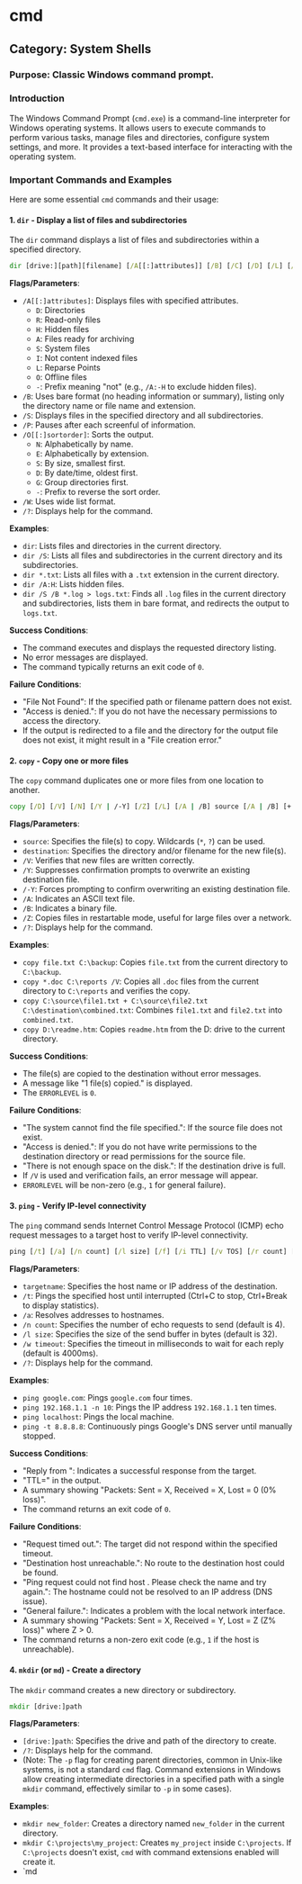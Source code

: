 # cmd

## Category: System Shells

### Purpose: Classic Windows command prompt.

### Introduction
The Windows Command Prompt (`cmd.exe`) is a command-line interpreter for Windows operating systems. It allows users to execute commands to perform various tasks, manage files and directories, configure system settings, and more. It provides a text-based interface for interacting with the operating system.

### Important Commands and Examples

Here are some essential `cmd` commands and their usage:

#### 1. `dir` - Display a list of files and subdirectories

The `dir` command displays a list of files and subdirectories within a specified directory.

```cmd
dir [drive:][path][filename] [/A[[:]attributes]] [/B] [/C] [/D] [/L] [/N] [/O[[:]sortorder]] [/P] [/Q] [/R] [/S] [/T[[:]timefield]] [/W] [/X] [/4]
```

**Flags/Parameters**:
*   `/A[[:]attributes]`: Displays files with specified attributes.
    *   `D`: Directories
    *   `R`: Read-only files
    *   `H`: Hidden files
    *   `A`: Files ready for archiving
    *   `S`: System files
    *   `I`: Not content indexed files
    *   `L`: Reparse Points
    *   `O`: Offline files
    *   `-`: Prefix meaning "not" (e.g., `/A:-H` to exclude hidden files).
*   `/B`: Uses bare format (no heading information or summary), listing only the directory name or file name and extension.
*   `/S`: Displays files in the specified directory and all subdirectories.
*   `/P`: Pauses after each screenful of information.
*   `/O[[:]sortorder]`: Sorts the output.
    *   `N`: Alphabetically by name.
    *   `E`: Alphabetically by extension.
    *   `S`: By size, smallest first.
    *   `D`: By date/time, oldest first.
    *   `G`: Group directories first.
    *   `-`: Prefix to reverse the sort order.
*   `/W`: Uses wide list format.
*   `/?`: Displays help for the command.

**Examples**:
*   `dir`: Lists files and directories in the current directory.
*   `dir /S`: Lists all files and subdirectories in the current directory and its subdirectories.
*   `dir *.txt`: Lists all files with a `.txt` extension in the current directory.
*   `dir /A:H`: Lists hidden files.
*   `dir /S /B *.log > logs.txt`: Finds all `.log` files in the current directory and subdirectories, lists them in bare format, and redirects the output to `logs.txt`.

**Success Conditions**:
*   The command executes and displays the requested directory listing.
*   No error messages are displayed.
*   The command typically returns an exit code of `0`.

**Failure Conditions**:
*   "File Not Found": If the specified path or filename pattern does not exist.
*   "Access is denied.": If you do not have the necessary permissions to access the directory.
*   If the output is redirected to a file and the directory for the output file does not exist, it might result in a "File creation error."

#### 2. `copy` - Copy one or more files

The `copy` command duplicates one or more files from one location to another.

```cmd
copy [/D] [/V] [/N] [/Y | /-Y] [/Z] [/L] [/A | /B] source [/A | /B] [+ source [/A | /B] [+ ...]] [destination [/A | /B]] [/?]
```

**Flags/Parameters**:
*   `source`: Specifies the file(s) to copy. Wildcards (`*`, `?`) can be used.
*   `destination`: Specifies the directory and/or filename for the new file(s).
*   `/V`: Verifies that new files are written correctly.
*   `/Y`: Suppresses confirmation prompts to overwrite an existing destination file.
*   `/-Y`: Forces prompting to confirm overwriting an existing destination file.
*   `/A`: Indicates an ASCII text file.
*   `/B`: Indicates a binary file.
*   `/Z`: Copies files in restartable mode, useful for large files over a network.
*   `/?`: Displays help for the command.

**Examples**:
*   `copy file.txt C:\backup`: Copies `file.txt` from the current directory to `C:\backup`.
*   `copy *.doc C:\reports /V`: Copies all `.doc` files from the current directory to `C:\reports` and verifies the copy.
*   `copy C:\source\file1.txt + C:\source\file2.txt C:\destination\combined.txt`: Combines `file1.txt` and `file2.txt` into `combined.txt`.
*   `copy D:\readme.htm`: Copies `readme.htm` from the D: drive to the current directory.

**Success Conditions**:
*   The file(s) are copied to the destination without error messages.
*   A message like "1 file(s) copied." is displayed.
*   The `ERRORLEVEL` is `0`.

**Failure Conditions**:
*   "The system cannot find the file specified.": If the source file does not exist.
*   "Access is denied.": If you do not have write permissions to the destination directory or read permissions for the source file.
*   "There is not enough space on the disk.": If the destination drive is full.
*   If `/V` is used and verification fails, an error message will appear.
*   `ERRORLEVEL` will be non-zero (e.g., `1` for general failure).

#### 3. `ping` - Verify IP-level connectivity

The `ping` command sends Internet Control Message Protocol (ICMP) echo request messages to a target host to verify IP-level connectivity.

```cmd
ping [/t] [/a] [/n count] [/l size] [/f] [/i TTL] [/v TOS] [/r count] [/s count] [{/j hostlist | /k hostlist}] [/w timeout] [/R] [/S srcaddr] [/4] [/6] targetname
```

**Flags/Parameters**:
*   `targetname`: Specifies the host name or IP address of the destination.
*   `/t`: Pings the specified host until interrupted (Ctrl+C to stop, Ctrl+Break to display statistics).
*   `/a`: Resolves addresses to hostnames.
*   `/n count`: Specifies the number of echo requests to send (default is 4).
*   `/l size`: Specifies the size of the send buffer in bytes (default is 32).
*   `/w timeout`: Specifies the timeout in milliseconds to wait for each reply (default is 4000ms).
*   `/?`: Displays help for the command.

**Examples**:
*   `ping google.com`: Pings `google.com` four times.
*   `ping 192.168.1.1 -n 10`: Pings the IP address `192.168.1.1` ten times.
*   `ping localhost`: Pings the local machine.
*   `ping -t 8.8.8.8`: Continuously pings Google's DNS server until manually stopped.

**Success Conditions**:
*   "Reply from <IP address>": Indicates a successful response from the target.
*   "TTL=" in the output.
*   A summary showing "Packets: Sent = X, Received = X, Lost = 0 (0% loss)".
*   The command returns an exit code of `0`.

**Failure Conditions**:
*   "Request timed out.": The target did not respond within the specified timeout.
*   "Destination host unreachable.": No route to the destination host could be found.
*   "Ping request could not find host <hostname>. Please check the name and try again.": The hostname could not be resolved to an IP address (DNS issue).
*   "General failure.": Indicates a problem with the local network interface.
*   A summary showing "Packets: Sent = X, Received = Y, Lost = Z (Z% loss)" where Z > 0.
*   The command returns a non-zero exit code (e.g., `1` if the host is unreachable).

#### 4. `mkdir` (or `md`) - Create a directory

The `mkdir` command creates a new directory or subdirectory.

```cmd
mkdir [drive:]path
```

**Flags/Parameters**:
*   `[drive:]path`: Specifies the drive and path of the directory to create.
*   `/?`: Displays help for the command.
*   (Note: The `-p` flag for creating parent directories, common in Unix-like systems, is not a standard `cmd` flag. Command extensions in Windows allow creating intermediate directories in a specified path with a single `mkdir` command, effectively similar to `-p` in some cases).

**Examples**:
*   `mkdir new_folder`: Creates a directory named `new_folder` in the current directory.
*   `mkdir C:\projects\my_project`: Creates `my_project` inside `C:\projects`. If `C:\projects` doesn't exist, `cmd` with command extensions enabled will create it.
*   `md 
